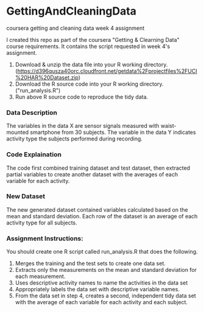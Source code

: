# GettingAndCleaningData
coursera getting and cleaning data week 4 assignment

I created this repo as part of the coursera "Getting & Clearning Data" course requirements. 
It contains the script requested in week 4's assignment.

 1) Download & unzip the data file into your R working directory. (https://d396qusza40orc.cloudfront.net/getdata%2Fprojectfiles%2FUCI%20HAR%20Dataset.zip)
 2) Download the R source code into your R working directory. ("run_analysis.R")
 3) Run above R source code to reproduce the tidy data.

### Data Description

The variables in the data X are sensor signals measured with waist-mounted smartphone from 30 subjects. 
The variable in the data Y indicates activity type the subjects performed during recording.

### Code Explaination

The code first combined training dataset and test dataset, then extracted partial variables to create another dataset with the averages of each variable for each activity.

### New Dataset

The new generated dataset contained variables calculated based on the mean and standard deviation. Each row of the dataset is an average of each activity type for all subjects.

### Assignment Instructions:

You should create one R script called run_analysis.R that does the following.

1. Merges the training and the test sets to create one data set.
2. Extracts only the measurements on the mean and standard deviation for each measurement.
3. Uses descriptive activity names to name the activities in the data set
4. Appropriately labels the data set with descriptive variable names.
5. From the data set in step 4, creates a second, independent tidy data set with the average of each variable for each activity and each subject.
